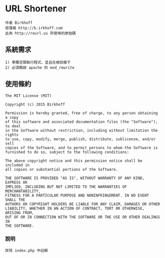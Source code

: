 URL Shortener
=====
    作者 Birkhoff
    部落格 http://b.irkhoff.com  
    此為 http://reurl.us 所使用的原始碼  

系統需求
------
    1) 單獨空間執行程式，並且在根目錄下  
    2) 必須開啟 apache 的 mod_rewrite

使用條約
------
    The MIT License (MIT)  

    Copyright (c) 2015 Birkhoff  

    Permission is hereby granted, free of charge, to any person obtaining a copy
    of this software and associated documentation files (the "Software"), to deal
    in the Software without restriction, including without limitation the rights
    to use, copy, modify, merge, publish, distribute, sublicense, and/or sell
    copies of the Software, and to permit persons to whom the Software is
    furnished to do so, subject to the following conditions:  

    The above copyright notice and this permission notice shall be included in
    all copies or substantial portions of the Software.  

    THE SOFTWARE IS PROVIDED "AS IS", WITHOUT WARRANTY OF ANY KIND, EXPRESS OR
    IMPLIED, INCLUDING BUT NOT LIMITED TO THE WARRANTIES OF MERCHANTABILITY,
    FITNESS FOR A PARTICULAR PURPOSE AND NONINFRINGEMENT. IN NO EVENT SHALL THE
    AUTHORS OR COPYRIGHT HOLDERS BE LIABLE FOR ANY CLAIM, DAMAGES OR OTHER
    LIABILITY, WHETHER IN AN ACTION OF CONTRACT, TORT OR OTHERWISE, ARISING FROM,
    OUT OF OR IN CONNECTION WITH THE SOFTWARE OR THE USE OR OTHER DEALINGS IN
    THE SOFTWARE.  

### 說明
    詳見 index.php 中註解
